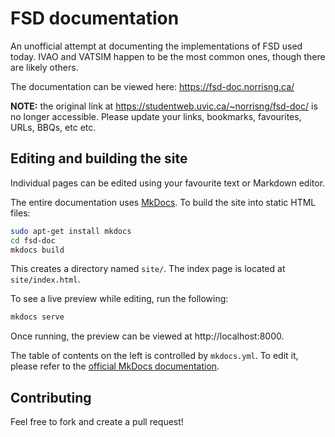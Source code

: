 # FSD documentation #

An unofficial attempt at documenting the implementations of FSD used today. IVAO and VATSIM happen to be the most common ones, though there are likely others.

The documentation can be viewed here: https://fsd-doc.norrisng.ca/

**NOTE:** the original link at https://studentweb.uvic.ca/~norrisng/fsd-doc/ is no longer accessible. Please update your links, bookmarks, favourites, URLs, BBQs, etc etc.

## Editing and building the site ##

Individual pages can be edited using your favourite text or Markdown editor.

The entire documentation uses [MkDocs](https://www.mkdocs.org/). To build the site into static HTML files:

```bash
sudo apt-get install mkdocs
cd fsd-doc
mkdocs build
```

This creates a directory named `site/`. The index page is located at `site/index.html`.

To see a live preview while editing, run the following:

```bash
mkdocs serve
```

Once running, the preview can be viewed at http://localhost:8000.

The table of contents on the left is controlled by `mkdocs.yml`. To edit it, please refer to the [official MkDocs documentation](https://www.mkdocs.org/#adding-pages).



## Contributing ##

Feel free to fork and create a pull request!
